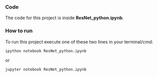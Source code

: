 


### Code

The code for this project is inside **ResNet_python.ipynb**.

### How to run

To run this project execute one of these two lines in your terminal/cmd:

`ipython notebook ResNet_python.ipynb`

or

`jupyter notebook ResNet_python.ipynb`




